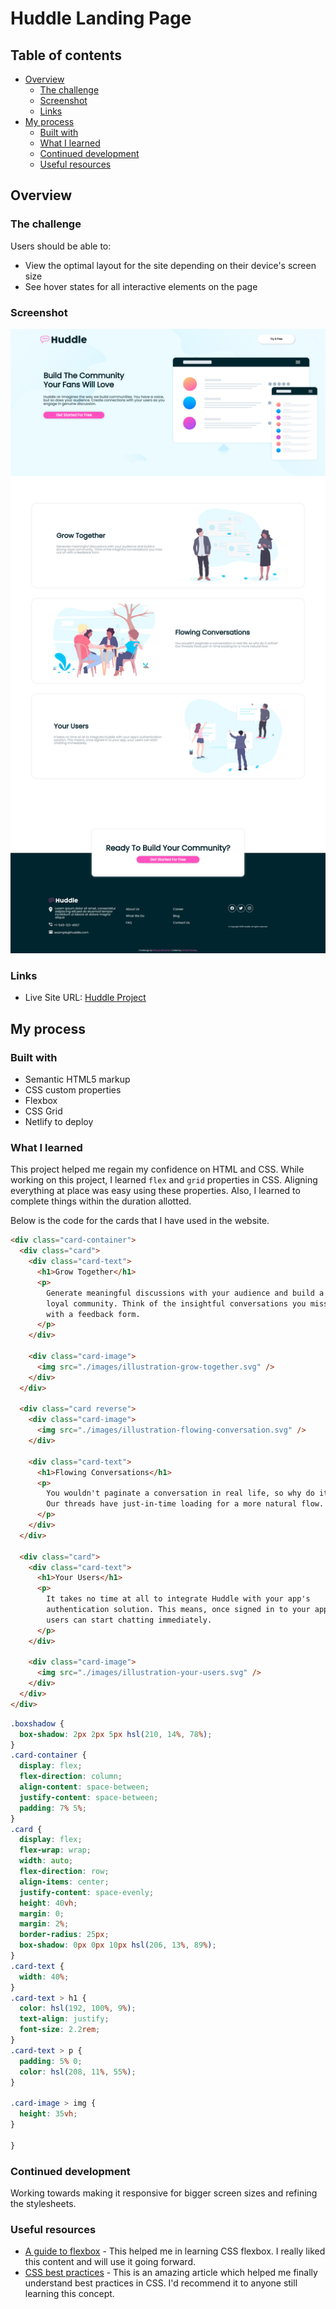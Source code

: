 # Huddle Landing Page

## Table of contents

- [Overview](#overview)
  - [The challenge](#the-challenge)
  - [Screenshot](#screenshot)
  - [Links](#links)
- [My process](#my-process)
  - [Built with](#built-with)
  - [What I learned](#what-i-learned)
  - [Continued development](#continued-development)
  - [Useful resources](#useful-resources)

## Overview

### The challenge

Users should be able to:

- View the optimal layout for the site depending on their device's screen size
- See hover states for all interactive elements on the page

### Screenshot

![Index Screenshot](images/Index.png)

### Links

- Live Site URL: [Huddle Project](https://epic-poitras-32f09d.netlify.app/)

## My process

### Built with

- Semantic HTML5 markup
- CSS custom properties
- Flexbox
- CSS Grid
- Netlify to deploy

### What I learned

This project helped me regain my confidence on HTML and CSS. While working on this project, I learned <code>flex</code> and <code>grid</code> properties in CSS. Aligning everything at place was easy using these properties. Also, I learned to complete things within the duration allotted.

Below is the code for the cards that I have used in the website.

```html
<div class="card-container">
  <div class="card">
    <div class="card-text">
      <h1>Grow Together</h1>
      <p>
        Generate meaningful discussions with your audience and build a strong,
        loyal community. Think of the insightful conversations you miss out on
        with a feedback form.
      </p>
    </div>

    <div class="card-image">
      <img src="./images/illustration-grow-together.svg" />
    </div>
  </div>

  <div class="card reverse">
    <div class="card-image">
      <img src="./images/illustration-flowing-conversation.svg" />
    </div>

    <div class="card-text">
      <h1>Flowing Conversations</h1>
      <p>
        You wouldn't paginate a conversation in real life, so why do it online?
        Our threads have just-in-time loading for a more natural flow.
      </p>
    </div>
  </div>

  <div class="card">
    <div class="card-text">
      <h1>Your Users</h1>
      <p>
        It takes no time at all to integrate Huddle with your app's
        authentication solution. This means, once signed in to your app, your
        users can start chatting immediately.
      </p>
    </div>

    <div class="card-image">
      <img src="./images/illustration-your-users.svg" />
    </div>
  </div>
</div>
```

```css
.boxshadow {
  box-shadow: 2px 2px 5px hsl(210, 14%, 78%);
}
.card-container {
  display: flex;
  flex-direction: column;
  align-content: space-between;
  justify-content: space-between;
  padding: 7% 5%;
}
.card {
  display: flex;
  flex-wrap: wrap;
  width: auto;
  flex-direction: row;
  align-items: center;
  justify-content: space-evenly;
  height: 40vh;
  margin: 0;
  margin: 2%;
  border-radius: 25px;
  box-shadow: 0px 0px 10px hsl(206, 13%, 89%);
}
.card-text {
  width: 40%;
}
.card-text > h1 {
  color: hsl(192, 100%, 9%);
  text-align: justify;
  font-size: 2.2rem;
}
.card-text > p {
  padding: 5% 0;
  color: hsl(208, 11%, 55%);
}

.card-image > img {
  height: 35vh;
}

}
```

### Continued development

Working towards making it responsive for bigger screen sizes and refining the stylesheets.

### Useful resources

- [A guide to flexbox](https://css-tricks.com/snippets/css/a-guide-to-flexbox/) - This helped me in learning CSS flexbox. I really liked this content and will use it going forward.
- [CSS best practices](https://code.tutsplus.com/tutorials/30-css-best-practices-for-beginners--net-6741) - This is an amazing article which helped me finally understand best practices in CSS. I'd recommend it to anyone still learning this concept.
